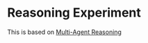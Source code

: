 # Reasoning Experiment

This is based on [Multi-Agent Reasoning](https://github.com/AdieLaine/multi-agent-reasoning)
